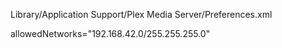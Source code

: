  Library/Application Support/Plex Media Server/Preferences.xml

allowedNetworks="192.168.42.0/255.255.255.0"

